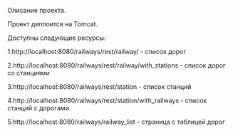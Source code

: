 Описание проекта.

Проект деплоится на Tomcat.

Доступны следующие ресурсы:

1.http://localhost:8080/railways/rest/railway/ - список дорог

2.http://localhost:8080/railways/rest/railway/with_stations - список дорог со станциями

3.http://localhost:8080/railways/rest/station - список станций

4.http://localhost:8080/railways/rest/station/with_railways - список станций с дорогами

5.http://localhost:8080/railways/railway_list - страница с таблицей дорог

